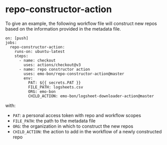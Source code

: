 # repo-constructor-action

To give an example, the following workflow file will construct new repos based on the information provided in the metadata file.

```
on: [push]
jobs:
  repo-constructor-action:
    runs-on: ubuntu-latest
    steps:
      - name: checkout
        uses: actions/checkout@v3
      - name: repo constructor action
        uses: emo-bon/repo-constructor-action@master
        env:
          PAT: ${{ secrets.PAT }}
          FILE_PATH: logsheets.csv
          ORG: emo-bon
          CHILD_ACTION: emo-bon/logsheet-downloader-action@master
```

with:

* `PAT`: a personal access token with repo and workflow scopes
* `FILE_PATH`: the path to the metadata file
* `ORG`: the organization in which to construct the new repos
* `CHILD_ACTION`: the action to add in the workflow of a newly constructed repo
